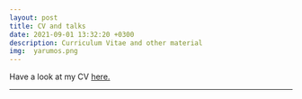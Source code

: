 ```yaml
---
layout: post
title: CV and talks
date: 2021-09-01 13:32:20 +0300
description: Curriculum Vitae and other material
img:  yarumos.png
---
```


Have a look at my CV <a href="mftorres.github.io/website/assets/docs/MFT_CV2_2021_v2.pdf" target="_blank">here.</a>

---
